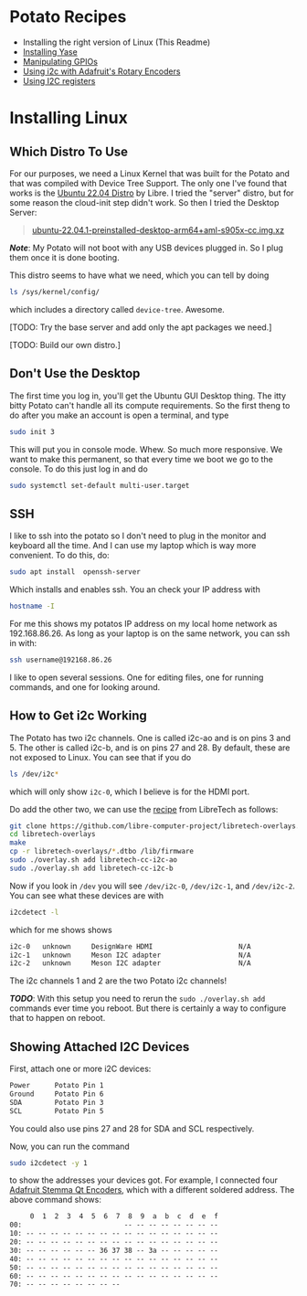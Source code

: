 # Potato Recipes

* Installing the right version of Linux (This Readme)
* [Installing Yase](https://github.com/klavins/potato-recipies/tree/main/yase)
* [Manipulating GPIOs](https://github.com/klavins/potato-recipies/tree/main/gpio)
* [Using i2c with Adafruit's Rotary Encoders](https://github.com/klavins/potato-recipies/tree/main/adafruit-rotary)
* [Using I2C registers](i2c)

# Installing Linux

## Which Distro To Use

For our purposes, we need a Linux Kernel that was built for the Potato and that was compiled with Device Tree Support. The only one I've found that works is the [Ubuntu 22.04 Distro](https://distro.libre.computer/ci/ubuntu/22.04/) by Libre. I tried the "server" distro, but for some reason the cloud-init step didn't work. So then I tried the Desktop Server:

> [ubuntu-22.04.1-preinstalled-desktop-arm64+aml-s905x-cc.img.xz](https://distro.libre.computer/ci/ubuntu/22.04/ubuntu-22.04.1-preinstalled-desktop-arm64%2Baml-s905x-cc.img.xz)

***Note***: My Potato will not boot with any USB devices plugged in. So I plug them once it is done booting. 

This distro seems to have what we need, which you can tell by doing

```bash
ls /sys/kernel/config/
```

which includes a directory called `device-tree`. Awesome.

[TODO: Try the base server and add only the apt packages we need.]

[TODO: Build our own distro.]

## Don't Use the Desktop

The first time you log in, you'll get the Ubuntu GUI Desktop thing. The itty bitty Potato can't handle all its compute requirements. So the first theng to do after you make an account is open a terminal, and type

```bash
sudo init 3
```

This will put you in console mode. Whew. So much more responsive.
We want to make this permanent, so that every time we boot we go to the console. To do this just log in and do

```bash
sudo systemctl set-default multi-user.target
```
## SSH

I like to ssh into the potato so I don't need to plug in the monitor and keyboard all the time. And I can use my laptop which is way more convenient. To do this, do:

```bash
sudo apt install  openssh-server
```

Which installs and enables ssh. You an check your IP address with

```bash
hostname -I
```

For me this shows my potatos IP address on my local home network as 192.168.86.26. 
As long as your laptop is on the same network, you can ssh in with:

```bash
ssh username@192168.86.26
```

I like to open several sessions. One for editing files, one for running commands, and one for looking around. 


## How to Get i2c Working

The Potato has two i2c channels. One is called i2c-ao and is on pins 3 and 5. The other is called i2c-b, and is on pins 27 and 28. By default, these are not exposed to Linux. You can see that if you do

```bash
ls /dev/i2c*
```

which will only show `i2c-0`, which I believe is for the HDMI port. 

Do add the other two, we can use the [recipe](https://github.com/libre-computer-project/libretech-overlays) from LibreTech as follows:

```bash
git clone https://github.com/libre-computer-project/libretech-overlays.git
cd libretech-overlays
make
cp -r libretech-overlays/*.dtbo /lib/firmware
sudo ./overlay.sh add libretech-cc-i2c-ao
sudo ./overlay.sh add libretech-cc-i2c-b
```

Now if you look in `/dev` you will see `/dev/i2c-0`,  `/dev/i2c-1`, and  `/dev/i2c-2`. You can see what these devices are with

```bash
i2cdetect -l 
```

which for me shows shows

```txt
i2c-0	unknown   	DesignWare HDMI                 	N/A
i2c-1	unknown   	Meson I2C adapter               	N/A
i2c-2	unknown   	Meson I2C adapter               	N/A
```

The i2c channels 1 and 2 are the two Potato i2c channels!

***TODO***: With this setup you need to rerun the `sudo ./overlay.sh add` commands ever time you reboot. But there is certainly a way to configure that to happen on reboot. 

## Showing Attached I2C Devices

First, attach one or more i2C devices:
```bash
Power      Potato Pin 1
Ground     Potato Pin 6
SDA        Potato Pin 3
SCL        Potato Pin 5
```
You could also use pins 27 and 28 for SDA and SCL respectively.

Now, you can run the command

```bash
sudo i2cdetect -y 1
```

to show the addresses your devices got. For example, I connected four [Adafruit Stemma Qt Encoders](https://www.adafruit.com/product/4991), which with a different soldered address. The above command shows:

```txt
     0  1  2  3  4  5  6  7  8  9  a  b  c  d  e  f
00:                         -- -- -- -- -- -- -- -- 
10: -- -- -- -- -- -- -- -- -- -- -- -- -- -- -- -- 
20: -- -- -- -- -- -- -- -- -- -- -- -- -- -- -- -- 
30: -- -- -- -- -- -- 36 37 38 -- 3a -- -- -- -- -- 
40: -- -- -- -- -- -- -- -- -- -- -- -- -- -- -- -- 
50: -- -- -- -- -- -- -- -- -- -- -- -- -- -- -- -- 
60: -- -- -- -- -- -- -- -- -- -- -- -- -- -- -- -- 
70: -- -- -- -- -- -- -- --  
```
